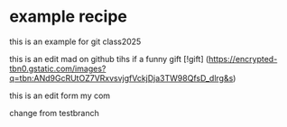 # example recipe

this is an example for git class2025



this is an edit mad on github
 tihs if a funny gift [!gift] (https://encrypted-tbn0.gstatic.com/images?q=tbn:ANd9GcRUtOZ7VRxvsvjgfVckjDja3TW98QfsD_dlrg&s)

this is an edit form my com

change from testbranch